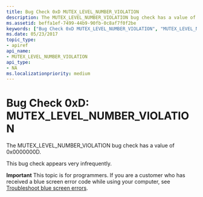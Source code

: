 ```yaml
---
title: Bug Check 0xD MUTEX_LEVEL_NUMBER_VIOLATION
description: The MUTEX_LEVEL_NUMBER_VIOLATION bug check has a value of 0x0000000D.This bug check appears very infrequently.
ms.assetid: beffa1ef-7499-44b9-90fb-0c8af7f0f2be
keywords: ["Bug Check 0xD MUTEX_LEVEL_NUMBER_VIOLATION", "MUTEX_LEVEL_NUMBER_VIOLATION"]
ms.date: 05/23/2017
topic_type:
- apiref
api_name:
- MUTEX_LEVEL_NUMBER_VIOLATION
api_type:
- NA
ms.localizationpriority: medium
---
```


# Bug Check 0xD: MUTEX\_LEVEL\_NUMBER\_VIOLATION


The MUTEX\_LEVEL\_NUMBER\_VIOLATION bug check has a value of 0x0000000D.

This bug check appears very infrequently.

**Important** This topic is for programmers. If you are a customer who has received a blue screen error code while using your computer, see [Troubleshoot blue screen errors](https://windows.microsoft.com/windows-10/troubleshoot-blue-screen-errors).

 

 




